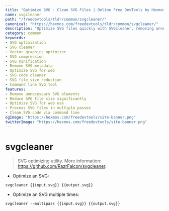 ```yaml
---
title: "Optimize SVG - Clean SVG Files | Online Free DevTools by Hexmos"
name: svgcleaner
path: "/freedevtools/tldr/common/svgcleaner/"
canonical: "https://hexmos.com/freedevtools/tldr/common/svgcleaner/"
description: "Optimize SVG files quickly with SVGcleaner, removing unnecessary data and reducing file size. Enhance your website's performance with smaller SVG images. Free online tool, no registration required."
category: common
keywords:
- SVG optimization
- SVG cleaner
- Vector graphics optimizer
- SVG compression
- SVG minification
- Remove SVG metadata
- Optimize SVG for web
- SVG code cleaner
- SVG file size reduction
- Command line SVG tool
features:
- Remove unnecessary SVG elements
- Reduce SVG file size significantly
- Optimize SVG for web use
- Process SVG files in multiple passes
- Clean SVG code via command line
ogImage: "https://hexmos.com/freedevtools/site-banner.png"
twitterImage: "https://hexmos.com/freedevtools/site-banner.png"
---
```


# svgcleaner

> SVG optimizing utility.
> More information: <https://github.com/RazrFalcon/svgcleaner>.

- Optimize an SVG:

`svgcleaner {{input.svg}} {{output.svg}}`

- Optimize an SVG multiple times:

`svgcleaner --multipass {{input.svg}} {{output.svg}}`
